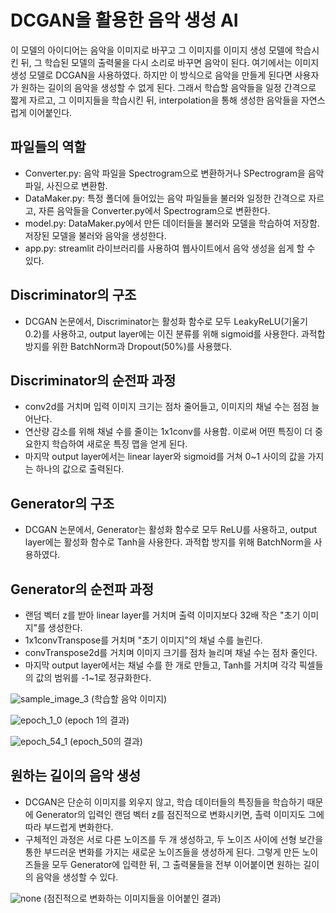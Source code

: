 DCGAN을 활용한 음악 생성 AI
============================

이 모델의 아이디어는 음악을 이미지로 바꾸고 그 이미지를 이미지 생성 모델에 학습시킨 뒤, 그 학습된 모델의 출력물을 다시 소리로 바꾸면 음악이 된다. 여기에서는 이미지 생성 모델로 DCGAN을 사용하였다. 하지만 이 방식으로 음악을 만들게 된다면 사용자가 원하는 길이의 음악을 생성할 수 없게 된다. 그래서 학습할 음악들을 일정 간격으로 짧게 자르고, 그 이미지들을 학습시킨 뒤, interpolation을 통해 생성한 음악들을 자연스럽게 이어붙인다.


파일들의 역할
-------------
- Converter.py: 음악 파일을 Spectrogram으로 변환하거나 SPectrogram을 음악 파일, 사진으로 변환함.
- DataMaker.py: 특정 폴더에 들어있는 음악 파일들을 불러와 일정한 간격으로 자르고, 자른 음악들을 Converter.py에서 Spectrogram으로 변환한다.
- model.py: DataMaker.py에서 만든 데이터들을 불러와 모델을 학습하여 저장함. 저장된 모델을 불러와 음악을 생성한다.
- app.py: streamlit 라이브러리를 사용하여 웹사이트에서 음악 생성을 쉽게 할 수 있다.

Discriminator의 구조
--------------------
- DCGAN 논문에서, Discriminator는 활성화 함수로 모두 LeakyReLU(기울기 0.2)를 사용하고, output layer에는 이진 분류를 위해 sigmoid를 사용한다. 과적합 방지를 위한 BatchNorm과 Dropout(50%)를 사용했다.

Discriminator의 순전파 과정
---------------------------
- conv2d를 거치며 입력 이미지 크기는 점차 줄어들고, 이미지의 채널 수는 점점 늘어난다.
- 연산량 감소를 위해 채널 수를 줄이는 1x1conv를 사용함. 이로써 어떤 특징이 더 중요한지 학습하여 새로운 특징 맵을 얻게 된다.
- 마지막 output layer에서는 linear layer와 sigmoid를 거쳐 0~1 사이의 값을 가지는 하나의 값으로 출력된다.

Generator의 구조
----------------
- DCGAN 논문에서, Generator는 활성화 함수로 모두 ReLU를 사용하고, output layer에는 활성화 함수로 Tanh을 사용한다. 과적합 방지를 위해 BatchNorm을 사용하였다.

Generator의 순전파 과정
-----------------------
- 랜덤 벡터 z를 받아 linear layer를 거치며 출력 이미지보다 32배 작은 "초기 이미지"를 생성한다.
- 1x1convTranspose를 거치며 "초기 이미지"의 채널 수를 늘린다.
- convTranspose2d를 거치며 이미지 크기를 점차 늘리며 채널 수는 점차 줄인다.
- 마지막 output layer에서는 채널 수를 한 개로 만들고, Tanh를 거치며 각각 픽셀들의 값의 범위를 -1~1로 정규화한다.



![sample_image_3](https://github.com/mmmosd/MusicAI/assets/74486212/d10f2af1-4d64-42ab-8bfd-546eb337d911)
(학습할 음악 이미지)

![epoch_1_0](https://github.com/mmmosd/MusicAI/assets/74486212/15785516-52a6-4f25-8fe2-570c72ec2027)
(epoch 1의 결과)

![epoch_54_1](https://github.com/mmmosd/MusicAI/assets/74486212/a93afa84-b18a-425b-ab3d-90a8df9d5e26)
(epoch_50의 결과)


원하는 길이의 음악 생성
-----------------------
- DCGAN은 단순히 이미지를 외우지 않고, 학습 데이터들의 특징들을 학습하기 때문에 Generator의 입력인 랜덤 벡터 z를 점진적으로 변화시키면, 촐력 이미지도 그에 따라 부드럽게 변화한다.
- 구체적인 과정은 서로 다른 노이즈를 두 개 생성하고, 두 노이즈 사이에 선형 보간을 통한 부드러운 변화를 가지는 새로운 노이즈들을 생성하게 된다. 그렇게 만든 노이즈들을 모두 Generator에 입력한 뒤, 그 출력물들을 전부 이어붙이면 원하는 길이의 음악을 생성할 수 있다.


![none](https://github.com/mmmosd/MusicAI/assets/74486212/7cd6421e-aa21-401d-966e-dcd7199ea1fa)
(점진적으로 변화하는 이미지들을 이어붙인 결과)
